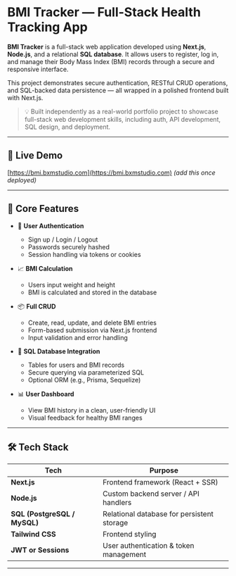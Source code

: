 # BMI Tracker — Full-Stack Health Tracking App

**BMI Tracker** is a full-stack web application developed using **Next.js**, **Node.js**, and a relational **SQL database**. It allows users to register, log in, and manage their Body Mass Index (BMI) records through a secure and responsive interface.

This project demonstrates secure authentication, RESTful CRUD operations, and SQL-backed data persistence — all wrapped in a polished frontend built with Next.js.

> 💡 Built independently as a real-world portfolio project to showcase full-stack web development skills, including auth, API development, SQL design, and deployment.

---

## 🚀 Live Demo

[https://bmi.bxmstudio.com](https://bmi.bxmstudio.com) *(add this once deployed)*

---

## 🔐 Core Features

- 👤 **User Authentication**
  - Sign up / Login / Logout
  - Passwords securely hashed
  - Session handling via tokens or cookies

- 📈 **BMI Calculation**
  - Users input weight and height
  - BMI is calculated and stored in the database

- 📦 **Full CRUD**
  - Create, read, update, and delete BMI entries
  - Form-based submission via Next.js frontend
  - Input validation and error handling

- 🧱 **SQL Database Integration**
  - Tables for users and BMI records
  - Secure querying via parameterized SQL
  - Optional ORM (e.g., Prisma, Sequelize)

- 📊 **User Dashboard**
  - View BMI history in a clean, user-friendly UI
  - Visual feedback for healthy BMI ranges

---

## 🛠 Tech Stack

| Tech             | Purpose                                 |
|------------------|------------------------------------------|
| **Next.js**      | Frontend framework (React + SSR)        |
| **Node.js**      | Custom backend server / API handlers     |
| **SQL (PostgreSQL / MySQL)** | Relational database for persistent storage |
| **Tailwind CSS** | Frontend styling                        |
| **JWT or Sessions** | User authentication & token management |

---
